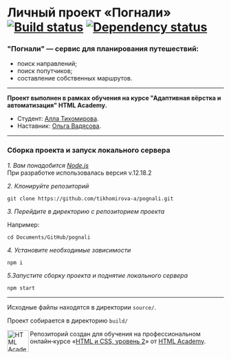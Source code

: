 # Личный проект «Погнали» [![Build status][travis-image]][travis-url] [![Dependency status][dependency-image]][dependency-url]

### "Погнали" — сервис для планирования путешествий:
- поиск направлений;
- поиск попутчиков;
- составление собственных маршрутов.

---

**Проект выполнен в рамках обучения на курсе "Адаптивная вёрстка и автоматизация" HTML Academy.**
* Студент: [Алла Тихомирова](https://up.htmlacademy.ru/adaptive/20/user/1246981).
* Наставник: [Ольга Вадясова](https://htmlacademy.ru/profile/ad0v0).

---

### Сборка проекта и запуск локального сервера
*1. Вам понадобится [Node.js](https://nodejs.org/en/)* <br>
При разработке использовалась версия v.12.18.2


*2. Клонируйте репозиторий*
```
git clone https://github.com/tikhomirova-a/pognali.git
```
*3. Перейдите в директорию с репозиторием проекта*

Например:
```
cd Documents/GitHub/pognali
```
*4. Установите необходимые зависимости*
```
npm i
```
*5.Запустите сборку проекта и поднятие локального сервера*
```
npm start
```

---
Исходные файлы находятся в директории `source/`.

Проект собирается в директорию `build/`


<a href="https://htmlacademy.ru/intensive/adaptive"><img align="left" width="50" height="50" alt="HTML Academy" src="https://up.htmlacademy.ru/static/img/intensive/adaptive/logo-for-github-2.png"></a>

Репозиторий создан для обучения на профессиональном онлайн‑курсе «[HTML и CSS, уровень 2](https://htmlacademy.ru/intensive/adaptive)» от [HTML Academy](https://htmlacademy.ru).

[travis-image]: https://travis-ci.com/htmlacademy-adaptive/1246981-pognali-20.svg?branch=master
[travis-url]: https://travis-ci.com/htmlacademy-adaptive/1246981-pognali-20
[dependency-image]: https://david-dm.org/htmlacademy-adaptive/1246981-pognali-20/dev-status.svg?style=flat-square
[dependency-url]: https://david-dm.org/htmlacademy-adaptive/1246981-pognali-20?type=dev
